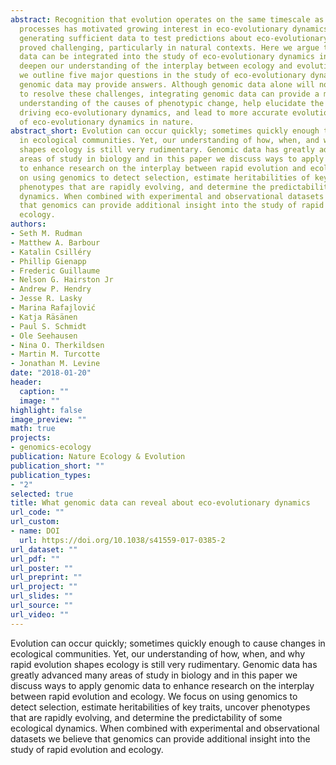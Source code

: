 ```yaml
---
abstract: Recognition that evolution operates on the same timescale as ecological
  processes has motivated growing interest in eco-evolutionary dynamics. Nonetheless,
  generating sufficient data to test predictions about eco-evolutionary dynamics has
  proved challenging, particularly in natural contexts. Here we argue that genomic
  data can be integrated into the study of eco-evolutionary dynamics in ways that
  deepen our understanding of the interplay between ecology and evolution. Specifically,
  we outline five major questions in the study of eco-evolutionary dynamics for which
  genomic data may provide answers. Although genomic data alone will not be sufficient
  to resolve these challenges, integrating genomic data can provide a more mechanistic
  understanding of the causes of phenotypic change, help elucidate the mechanisms
  driving eco-evolutionary dynamics, and lead to more accurate evolutionary predictions
  of eco-evolutionary dynamics in nature.
abstract_short: Evolution can occur quickly; sometimes quickly enough to cause changes
  in ecological communities. Yet, our understanding of how, when, and why rapid evolution
  shapes ecology is still very rudimentary. Genomic data has greatly advanced many
  areas of study in biology and in this paper we discuss ways to apply genomic data
  to enhance research on the interplay between rapid evolution and ecology. We focus
  on using genomics to detect selection, estimate heritabilities of key traits, uncover
  phenotypes that are rapidly evolving, and determine the predictability of some ecological
  dynamics. When combined with experimental and observational datasets we believe
  that genomics can provide additional insight into the study of rapid evolution and
  ecology.
authors:
- Seth M. Rudman
- Matthew A. Barbour
- Katalin Csilléry
- Phillip Gienapp
- Frederic Guillaume
- Nelson G. Hairston Jr
- Andrew P. Hendry
- Jesse R. Lasky
- Marina Rafajlović
- Katja Räsänen
- Paul S. Schmidt
- Ole Seehausen
- Nina O. Therkildsen
- Martin M. Turcotte
- Jonathan M. Levine
date: "2018-01-20"
header:
  caption: ""
  image: ""
highlight: false
image_preview: ""
math: true
projects:
- genomics-ecology
publication: Nature Ecology & Evolution
publication_short: ""
publication_types:
- "2"
selected: true
title: What genomic data can reveal about eco-evolutionary dynamics
url_code: ""
url_custom:
- name: DOI
  url: https://doi.org/10.1038/s41559-017-0385-2
url_dataset: ""
url_pdf: ""
url_poster: ""
url_preprint: ""
url_project: ""
url_slides: ""
url_source: ""
url_video: ""
---
```


Evolution can occur quickly; sometimes quickly enough to cause changes in ecological communities. Yet, our understanding of how, when, and why rapid evolution shapes ecology is still very rudimentary. Genomic data has greatly advanced many areas of study in biology and in this paper we discuss ways to apply genomic data to enhance research on the interplay between rapid evolution and ecology. We focus on using genomics to detect selection, estimate heritabilities of key traits, uncover phenotypes that are rapidly evolving, and determine the predictability of some ecological dynamics. When combined with experimental and observational datasets we believe that genomics can provide additional insight into the study of rapid evolution and ecology.
